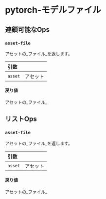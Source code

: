 # pytorch-モデルファイル

## 連鎖可能なOps
<h3 id="asset-file"><code>asset-file</code></h3>

アセットの_ファイル_を返します。

| 引数 |  |
| :--- | :--- |
| `asset` | アセット |

#### 戻り値
アセットの_ファイル_


## リストOps
<h3 id="asset-file"><code>asset-file</code></h3>

アセットの_ファイル_を返します。

| 引数 |  |
| :--- | :--- |
| `asset` | アセット |

#### 戻り値
アセットの_ファイル_